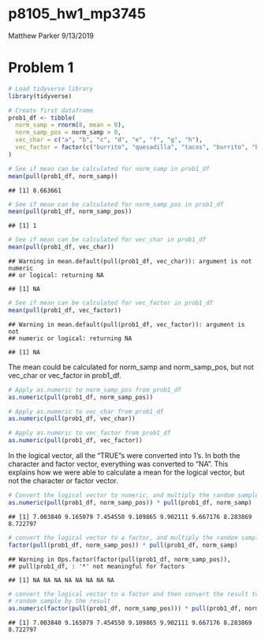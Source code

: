 p8105\_hw1\_mp3745
================
Matthew Parker
9/13/2019

# Problem 1

``` r
# Load tidyverse library
library(tidyverse)
```

``` r
# Create first dataframe
prob1_df <- tibble(
  norm_samp = rnorm(8, mean = 8),
  norm_samp_pos = norm_samp > 0,
  vec_char = c("a", "b", "c", "d", "e", "f", "g", "h"),
  vec_factor = factor(c("burrito", "quesadilla", "tacos", "burrito", "burrito", "tacos", "tacos", "tacos"))
)

# See if mean can be calculated for norm_samp in prob1_df
mean(pull(prob1_df, norm_samp))
```

    ## [1] 8.663661

``` r
# See if mean can be calculated for norm_samp_pos in prob1_df
mean(pull(prob1_df, norm_samp_pos))
```

    ## [1] 1

``` r
# See if mean can be calculated for vec_char in prob1_df
mean(pull(prob1_df, vec_char))
```

    ## Warning in mean.default(pull(prob1_df, vec_char)): argument is not numeric
    ## or logical: returning NA

    ## [1] NA

``` r
# See if mean can be calculated for vec_factor in prob1_df
mean(pull(prob1_df, vec_factor))
```

    ## Warning in mean.default(pull(prob1_df, vec_factor)): argument is not
    ## numeric or logical: returning NA

    ## [1] NA

The mean could be calculated for norm\_samp and norm\_samp\_pos, but not
vec\_char or vec\_factor in prob1\_df.

``` r
# Apply as.numeric to norm_samp_pos from prob1_df
as.numeric(pull(prob1_df, norm_samp_pos))

# Apply as.numeric to vec_char from prob1_df
as.numeric(pull(prob1_df, vec_char))

# Apply as.numeric to vec_factor from prob1_df
as.numeric(pull(prob1_df, vec_factor))
```

In the logical vector, all the “TRUE”s were converted into 1’s. In both
the character and factor vector, everything was converted to “NA”. This
explains how we were able to calculate a mean for the logical vector,
but not the character or factor
vector.

``` r
# Convert the logical vector to numeric, and multiply the random sample by the result
as.numeric(pull(prob1_df, norm_samp_pos)) * pull(prob1_df, norm_samp)
```

    ## [1] 7.003840 9.165079 7.454550 9.109865 9.902111 9.667176 8.283869 8.722797

``` r
# convert the logical vector to a factor, and multiply the random sample by the result
factor(pull(prob1_df, norm_samp_pos)) * pull(prob1_df, norm_samp)
```

    ## Warning in Ops.factor(factor(pull(prob1_df, norm_samp_pos)),
    ## pull(prob1_df, : '*' not meaningful for factors

    ## [1] NA NA NA NA NA NA NA NA

``` r
# convert the logical vector to a factor and then convert the result to numeric, and multiply the 
# random sample by the result
as.numeric(factor(pull(prob1_df, norm_samp_pos))) * pull(prob1_df, norm_samp)
```

    ## [1] 7.003840 9.165079 7.454550 9.109865 9.902111 9.667176 8.283869 8.722797
